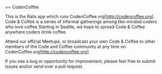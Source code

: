 == CodenCoffee

This is the Rails app which runs CodenCoffee.org[http://codencoffee.org]. Code & Coffee is a series of informal gatherings among like-minded coders who love coffee.Starting in Seattle, we hope to spread Code & Coffee anywhere coders drink coffee.

Attend our official Meetups, or broadcast your own Code & Coffee to other members of the Code and Coffee community at any time on CodenCoffee.org[http://codencoffee.org].

If you see a bug or opportunity for improvement, please feel free to submit issues and/or send over a pull request.
